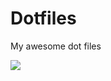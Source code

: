 Dotfiles
========

My awesome dot files

[![](https://images.microbadger.com/badges/image/tienslebien/dotfiles.svg)](https://microbadger.com/images/tienslebien/dotfiles "Get your own image badge on microbadger.com")
